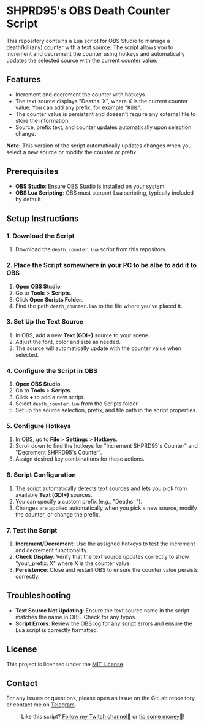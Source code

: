 # SHPRD95's OBS Death Counter Script

This repository contains a Lua script for OBS Studio to manage a death/kill(any) counter with a text source. The script allows you to increment and decrement the counter using hotkeys and automatically updates the selected source with the current counter value. 

## Features

- Increment and decrement the counter with hotkeys.
- The text source displays "Deaths: X", where X is the current counter value. You can add any prefix, for example "Kills".
- The counter value is persistant and doesen't require any external file to store the information.
- Source, prefix text, and counter updates automatically upon selection change.

**Note:** This version of the script automatically updates changes when you select a new source or modify the counter or prefix.

## Prerequisites

- **OBS Studio**: Ensure OBS Studio is installed on your system.
- **OBS Lua Scripting**: OBS must support Lua scripting, typically included by default.

## Setup Instructions

### 1. Download the Script

1. Download the `death_counter.lua` script from this repository.

### 2. Place the Script somewhere in your PC to be albe to add it to OBS

1. **Open OBS Studio**.
2. Go to **Tools** > **Scripts**.
3. Click **Open Scripts Folder**.
4. Find the path `death_counter.lua` to the file where you've placed it.

### 3. Set Up the Text Source

1. In OBS, add a new **Text (GDI+)** source to your scene.
2. Adjust the font, color and size as needed.
3. The source will automatically update with the counter value when selected.

### 4. Configure the Script in OBS

1. **Open OBS Studio**.
2. Go to **Tools** > **Scripts**.
3. Click **+** to add a new script.
4. Select `death_counter.lua` from the Scripts folder.
5. Set up the source selection, prefix, and file path in the script properties.

### 5. Configure Hotkeys

1. In OBS, go to **File** > **Settings** > **Hotkeys**.
2. Scroll down to find the hotkeys for "Increment SHPRD95's Counter" and "Decrement SHPRD95's Counter".
3. Assign desired key combinations for these actions.

### 6. Script Configuration

1. The script automatically detects text sources and lets you pick from available **Text (GDI+)** sources.
2. You can specify a custom prefix (e.g., "Deaths: ").
3. Changes are applied automatically when you pick a new source, modify the counter, or change the prefix.

### 7. Test the Script

1. **Increment/Decrement**: Use the assigned hotkeys to test the increment and decrement functionality.
2. **Check Display**: Verify that the text source updates correctly to show "your_prefix: X" where X is the counter value.
3. **Persistence**: Close and restart OBS to ensure the counter value persists correctly.

## Troubleshooting

- **Text Source Not Updating**: Ensure the text source name in the script matches the name in OBS. Check for any typos.
- **Script Errors**: Review the OBS log for any script errors and ensure the Lua script is correctly formatted.

## License

This project is licensed under the [MIT License](LICENSE).

## Contact

For any issues or questions, please open an issue on the GitLab repository or contact me on <a href="https://t.me/paslavskyit">Telegram</a>.

<p align="center">
  Like this script? <a href="https://www.twitch.tv/tarasavg">Follow my Twitch channel💜</a> or <a href="https://donatello.to/tarasavg">tip some money💸</a>!
</p>